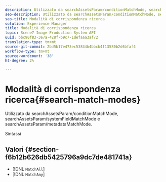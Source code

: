 ```yaml
---
description: Utilizzato da searchAssetsParam/conditionMatchMode, searchAssetsParam/systemFieldMatchMode e searchAssetsParam/metadataMatchMode.
seo-description: Utilizzato da searchAssetsParam/conditionMatchMode, searchAssetsParam/systemFieldMatchMode e searchAssetsParam/metadataMatchMode.
seo-title: Modalità di corrispondenza ricerca
solution: Experience Manager
title: Modalità di corrispondenza ricerca
topic: Scene7 Image Production System API
uuid: bbc90f83-3e7a-428f-b9c7-1defaaa3af72
translation-type: tm+mt
source-git-commit: 2bd5b17e473ec53844b4bbcb4f13580b2d6bfaf4
workflow-type: tm+mt
source-wordcount: '38'
ht-degree: 2%

---
```



# Modalità di corrispondenza ricerca{#search-match-modes}

Utilizzato da searchAssetsParam/conditionMatchMode, searchAssetsParam/systemFieldMatchMode e searchAssetsParam/metadataMatchMode.

Sintassi

## Valori {#section-f6b12b626db5425796a9dc7de481741a}

* [!DNL `MatchAll`]
* [!DNL `MatchAny`]

